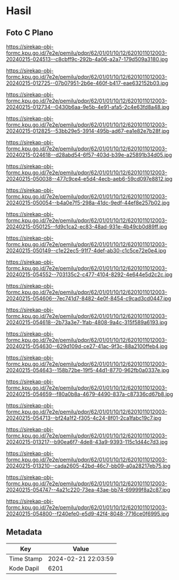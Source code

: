 # Hasil

## Foto C Plano

https://sirekap-obj-formc.kpu.go.id/7e2e/pemilu/pdpr/62/01/01/10/12/6201011012003-20240215-024513--c8cbff9c-292b-4a06-a2a7-179d509a3180.jpg

https://sirekap-obj-formc.kpu.go.id/7e2e/pemilu/pdpr/62/01/01/10/12/6201011012003-20240215-012725--07b07951-2b6e-460f-b417-eae632152b03.jpg

https://sirekap-obj-formc.kpu.go.id/7e2e/pemilu/pdpr/62/01/01/10/12/6201011012003-20240215-012734--0430b6aa-9e5b-4e91-afa5-2c4e63fd8a48.jpg

https://sirekap-obj-formc.kpu.go.id/7e2e/pemilu/pdpr/62/01/01/10/12/6201011012003-20240215-012825--53bb29e5-3914-495b-ad67-ea1e82e7b28f.jpg

https://sirekap-obj-formc.kpu.go.id/7e2e/pemilu/pdpr/62/01/01/10/12/6201011012003-20240215-024618--d28abd54-6f57-403d-b39e-a25891b34d05.jpg

https://sirekap-obj-formc.kpu.go.id/7e2e/pemilu/pdpr/62/01/01/10/12/6201011012003-20240215-050038--477c9ce4-e5d4-4ecb-aeb6-59cd097e8812.jpg

https://sirekap-obj-formc.kpu.go.id/7e2e/pemilu/pdpr/62/01/01/10/12/6201011012003-20240215-050054--b4a0e7f5-298a-41dc-9edf-44ef8e257b02.jpg

https://sirekap-obj-formc.kpu.go.id/7e2e/pemilu/pdpr/62/01/01/10/12/6201011012003-20240215-050125--fd9c1ca2-ec83-48ad-931e-4b49cb0d89ff.jpg

https://sirekap-obj-formc.kpu.go.id/7e2e/pemilu/pdpr/62/01/01/10/12/6201011012003-20240215-050149--c1e22ec5-91f7-4def-ab30-c1c5ce72e0e4.jpg

https://sirekap-obj-formc.kpu.go.id/7e2e/pemilu/pdpr/62/01/01/10/12/6201011012003-20240215-054552--703135c2-c477-4104-8292-4e644e5d2c2c.jpg

https://sirekap-obj-formc.kpu.go.id/7e2e/pemilu/pdpr/62/01/01/10/12/6201011012003-20240215-054606--7ec741d7-8482-4e0f-8454-c9cad3cd0447.jpg

https://sirekap-obj-formc.kpu.go.id/7e2e/pemilu/pdpr/62/01/01/10/12/6201011012003-20240215-054618--2b73a3e7-1fab-4808-9a4c-315f589a6193.jpg

https://sirekap-obj-formc.kpu.go.id/7e2e/pemilu/pdpr/62/01/01/10/12/6201011012003-20240215-054630--629d109d-ce27-41ac-9f3c-88a2100ffeb4.jpg

https://sirekap-obj-formc.kpu.go.id/7e2e/pemilu/pdpr/62/01/01/10/12/6201011012003-20240215-054643--158b72be-19f5-44d1-8770-962fb0a0337e.jpg

https://sirekap-obj-formc.kpu.go.id/7e2e/pemilu/pdpr/62/01/01/10/12/6201011012003-20240215-054659--f80a0b8a-4679-4490-837a-c87336cd67b8.jpg

https://sirekap-obj-formc.kpu.go.id/7e2e/pemilu/pdpr/62/01/01/10/12/6201011012003-20240215-054713--bf24a1f2-f305-4c24-8f01-2ca1fabc19c7.jpg

https://sirekap-obj-formc.kpu.go.id/7e2e/pemilu/pdpr/62/01/01/10/12/6201011012003-20240215-013217--b90ea6f7-4de8-43a9-9393-115c1d44c7d3.jpg

https://sirekap-obj-formc.kpu.go.id/7e2e/pemilu/pdpr/62/01/01/10/12/6201011012003-20240215-013210--cada2605-42bd-46c7-bb09-a0a28217eb75.jpg

https://sirekap-obj-formc.kpu.go.id/7e2e/pemilu/pdpr/62/01/01/10/12/6201011012003-20240215-054747--4a21c220-73ea-43ae-bb74-69999f8a2c87.jpg

https://sirekap-obj-formc.kpu.go.id/7e2e/pemilu/pdpr/62/01/01/10/12/6201011012003-20240215-054800--f240efe0-e5d9-42f4-8048-7716ce0f6995.jpg


## Metadata

| Key        | Value               |
| ---------- | ------------------- |
| Time Stamp | 2024-02-21 22:03:59 |
| Kode Dapil | 6201                |



